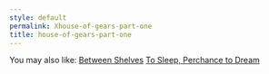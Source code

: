 ```yaml
---
style: default
permalink: Xhouse-of-gears-part-one
title: house-of-gears-part-one
---
```

You may also like:
[Between Shelves](http://scp-wiki.net/between-shelves)
[To Sleep, Perchance to Dream](http://scp-wiki.net/to-sleep-perchance-to-dream)